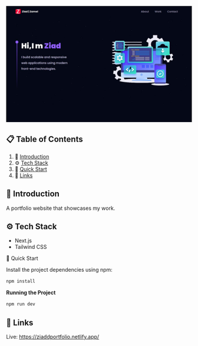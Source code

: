 <img src="/portfolio.jpg">

## 📋 <a name="table">Table of Contents</a>

1. 🤖 [Introduction](#introduction)
2. ⚙️ [Tech Stack](#tech-stack)
3. 🤸 [Quick Start](#quick-start)
4. 🔗 [Links](#links)

## <a name="introduction">🤖 Introduction</a>

A portfolio website that showcases my work.

## <a name="tech-stack">⚙️ Tech Stack</a>

- Next.js
- Tailwind CSS

<a name="quick-start">🤸 Quick Start</a>

Install the project dependencies using npm:

```bash
npm install
```

**Running the Project**

```bash
npm run dev
```

## <a name="links">🔗 Links</a>

Live: https://ziaddportfolio.netlify.app/
